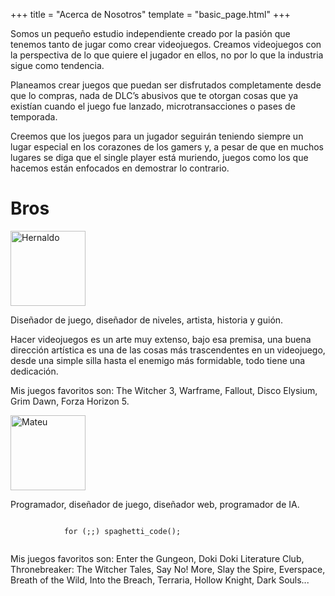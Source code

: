 +++
title = "Acerca de Nosotros"
template = "basic_page.html"
+++

Somos un pequeño estudio independiente creado por la pasión que tenemos tanto de jugar como crear videojuegos. Creamos videojuegos con la perspectiva de lo que quiere el jugador en ellos, no por lo que la industria sigue como tendencia.

Planeamos crear juegos que puedan ser disfrutados completamente desde que lo compras, nada de DLC’s abusivos que te otorgan cosas que ya existían cuando el juego fue lanzado, microtransacciones o pases de temporada.

Creemos que los juegos para un jugador seguirán teniendo siempre un lugar especial en los corazones de los gamers y, a pesar de que en muchos lugares se diga que el single player está muriendo, juegos como los que hacemos están enfocados en demostrar lo contrario.


# Bros

<div id="wekufu-members-hcontainer" class="horizontal-container cross-axis-center wrap">
    <div id="wekufu-member-vcontainer" class="vertical-container">
        <img class="pixelated" src="/hernaldo.png" alt="Hernaldo" width="120px" height="120px">
        <p>
            Diseñador de juego, diseñador de niveles, artista, historia y guión.
        </p>
        <p>
            Hacer videojuegos es un arte muy extenso, bajo esa premisa, una buena dirección artística es una de las cosas más trascendentes en un videojuego, desde una simple silla hasta el enemigo más formidable, todo tiene una dedicación.
        </p>
        <p>
            Mis juegos favoritos son: The Witcher 3, Warframe, Fallout, Disco Elysium, Grim Dawn, Forza Horizon 5.
        </p>
    </div>
    <div id="wekufu-member-vcontainer" class="vertical-container">
        <img class="pixelated" src="/mateu.png" alt="Mateu" width="120px" height="120px">
        <p>
            Programador, diseñador de juego, diseñador web, programador de IA.
        </p>
        <p>
            <code>
            for (;;) spaghetti_code();
            </code>
        </p>
        <p>
            Mis juegos favoritos son: Enter the Gungeon, Doki Doki Literature Club, Thronebreaker: The Witcher Tales, Say No! More, Slay the Spire, Everspace, Breath of the Wild, Into the Breach, Terraria, Hollow Knight, Dark Souls...
        </p>
    </div>
</div>